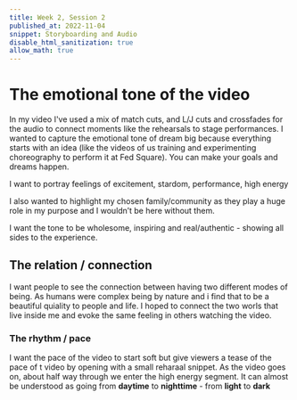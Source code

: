 ```yaml
---
title: Week 2, Session 2
published_at: 2022-11-04
snippet: Storyboarding and Audio
disable_html_sanitization: true
allow_math: true
---
```



# The emotional tone of the video

In my video I've used a mix of match cuts, and  L/J cuts and crossfades for the audio to connect moments like the rehearsals to stage performances. I wanted to capture the emotional tone of dream big because everything starts with an idea (like the videos of us training and experimenting choreography to perform it at Fed Square). You can make your goals and dreams happen. 

I want to portray feelings of excitement, stardom, performance, high energy 

I also wanted to highlight my chosen family/community as they play a huge role in my purpose and I wouldn’t be here without them. ​

I want the tone to be wholesome, inspiring and real/authentic - showing all sides to the experience.

## The relation / connection 

I want people to see the connection between having two different modes of being. As humans were complex being by nature and i find that to be a beautiful quiality to people and life. I hoped to connect the two worls that live inside me and evoke the same feeling in others watching the video. 



### The rhythm / pace 

I want the pace of the video to start soft but give viewers a tease of the pace of t video by opening with a small reharaal snippet. As the video goes on, about half way through we enter the high energy segment. It can almost be understood as going from **daytime** to **nighttime** - from **light** to **dark** 



